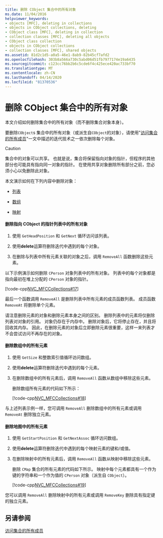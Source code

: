 ```yaml
---
title: 删除 CObject 集合中的所有对象
ms.date: 11/04/2016
helpviewer_keywords:
- objects [MFC], deleting in collections
- objects in CObject collections, deleting
- CObject class [MFC], deleting in collection
- collection classes [MFC], deleting all objects
- CObject class collection
- objects in CObject collections
- collection classes [MFC], shared objects
ms.assetid: 81d2c1d5-a0a5-46e1-8ab9-82b45cf7afd2
ms.openlocfilehash: 303b8a566a730c5abd06d51fb7977174e19a6435
ms.sourcegitcommit: c123cc76bb2b6c5cde6f4c425ece420ac733bf70
ms.translationtype: MT
ms.contentlocale: zh-CN
ms.lasthandoff: 04/14/2020
ms.locfileid: "81370536"
---
```

# <a name="deleting-all-objects-in-a-cobject-collection"></a>删除 CObject 集合中的所有对象

本文介绍如何删除集合中的所有对象（而不删除集合对象本身）。

要删除`CObject`s 集合中的所有对象（或派生自`CObject`的对象），请使用"[访问集合的所有成员](../mfc/accessing-all-members-of-a-collection.md)"一文中描述的迭代技术之一依次删除每个对象。

> [!CAUTION]
> 集合中的对象可以共享。 也就是说，集合将保留指向对象的指针，但程序的其他部分也可能具有指向同一对象的指针。 在使用共享对象删除所有部分之前，您必须小心以免删除此对象。

本文演示如何在下列内容中删除对象：

- [列表](#_core_to_delete_all_objects_in_a_list_of_pointers_to_cobject)

- [数组](#_core_to_delete_all_elements_in_an_array)

- [映射](#_core_to_delete_all_elements_in_a_map)

#### <a name="to-delete-all-objects-in-a-list-of-pointers-to-cobject"></a><a name="_core_to_delete_all_objects_in_a_list_of_pointers_to_cobject"></a>删除指向 CObject 的指针列表中的所有对象

1. 使用 `GetHeadPosition` 和 `GetNext` 循环访问该列表。

1. 使用**delete**运算符删除迭代中遇到的每个对象。

1. 在删除与列表中所有元素关联的对象之后，调用 `RemoveAll` 函数删除这些元素。

以下示例演示如何删除 `CPerson` 对象列表中的所有对象。 列表中的每个对象都是指向最初在堆上分配的 `CPerson` 对象的指针。

[!code-cpp[NVC_MFCCollections#17](../mfc/codesnippet/cpp/deleting-all-objects-in-a-cobject-collection_1.cpp)]

最后一个函数调用 `RemoveAll` 是删除列表中所有元素的成员函数列表。 成员函数 `RemoveAt` 将删除单个元素。

请注意删除元素的对象和删除元素本身之间的区别。 删除列表中的元素将仅删除列表对对象的引用。 对象仍存在于内存中。 删除对象后，它将停止存在，并且将回收其内存。 因此，在删除元素的对象后立即删除元素很重要，这样一来列表才不会尝试访问不再存在的对象。

#### <a name="to-delete-all-elements-in-an-array"></a><a name="_core_to_delete_all_elements_in_an_array"></a>删除数组中的所有元素

1. 使用 `GetSize` 和整数索引值循环访问数组。

1. 使用**delete**运算符删除迭代中遇到的每个元素。

1. 在删除数组中的所有元素后，调用 `RemoveAll` 函数从数组中移除这些元素。

   删除数组所有元素的代码如下所示：

   [!code-cpp[NVC_MFCCollections#18](../mfc/codesnippet/cpp/deleting-all-objects-in-a-cobject-collection_2.cpp)]

与上述列表示例一样，您可调用 `RemoveAll` 删除数组中的所有元素或调用 `RemoveAt` 删除独立元素。

#### <a name="to-delete-all-elements-in-a-map"></a><a name="_core_to_delete_all_elements_in_a_map"></a>删除地图中的所有元素

1. 使用 `GetStartPosition` 和 `GetNextAssoc` 循环访问数组。

1. 使用**delete**运算符删除迭代中遇到的每个映射元素的键和/或值。

1. 在删除映射中的所有元素后，调用 `RemoveAll` 函数从映射中移除这些元素。

   删除 `CMap` 集合的所有元素的代码如下所示。 映射中每个元素都具有一个作为键的字符串和一个作为值的 `CPerson` 对象（派生自 `CObject`）。

   [!code-cpp[NVC_MFCCollections#19](../mfc/codesnippet/cpp/deleting-all-objects-in-a-cobject-collection_3.cpp)]

您可以调用 `RemoveAll` 删除映射中的所有元素或调用 `RemoveKey` 删除具有指定键的独立元素。

## <a name="see-also"></a>另请参阅

[访问集合的所有成员](../mfc/accessing-all-members-of-a-collection.md)
